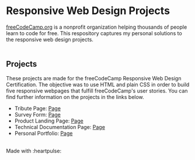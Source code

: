 # Responsive Web Design Projects
[freeCodeCamp.org](https://www.freecodecamp.org/) is a nonprofit organization helping thousands of people learn to code for free. This respository captures my personal solutions to the responsive web design projects.</br></br>

## Projects
These projects are made for the freeCodeCamp Responsive Web Design Certification. The objective was to use HTML and plain CSS in order to build five responsive webpages that fulfill freeCodeCamp's user stories. You can find further information on the projects in the links below.
* Tribute Page: [Page](https://codepen.io/aarxa-the-sans/full/LYoeEdm) 
* Survey Form: [Page](https://codepen.io/aarxa-the-sans/full/oNRGPNd) 
* Product Landing Page: [Page](https://codepen.io/aarxa-the-sans/full/mdYpeKp) 
* Technical Documentation Page: [Page]() 
* Personal Portfolio: [Page]() 
</br>
Made with :heartpulse:
